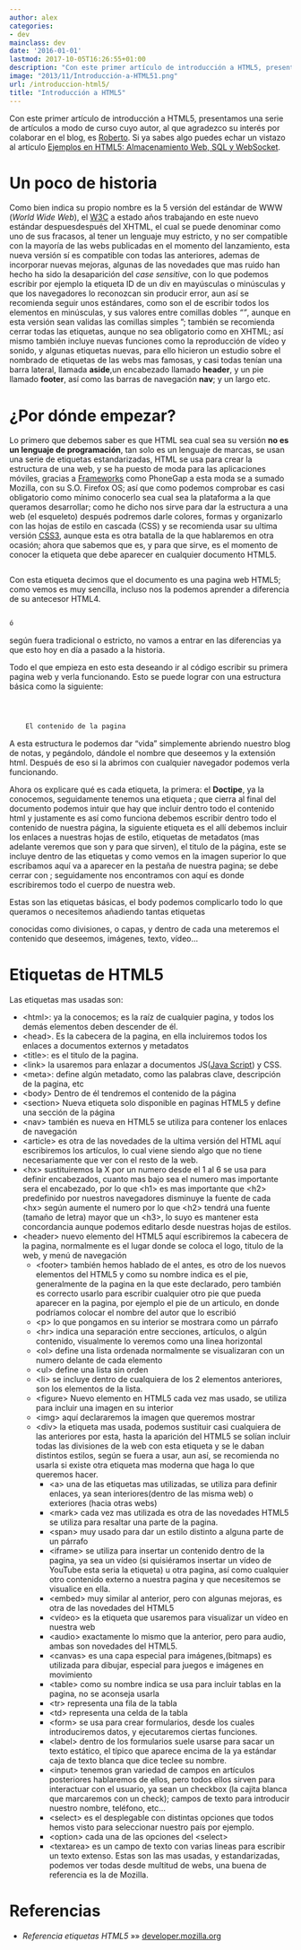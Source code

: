 ```yaml
---
author: alex
categories:
- dev
mainclass: dev
date: '2016-01-01'
lastmod: 2017-10-05T16:26:55+01:00
description: "Con este primer artículo de introducción a HTML5, presentamos  una serie de artículos a modo de curso cuyo autor, al que agradezco su interés  por colaborar en el blog, es Roberto. Si ya sabes algo puedes echar un vistazo al  artículo Ejemplos en HTML5: Almacenamiento Web, SQL y WebSocket."
image: "2013/11/Introducción-a-HTML51.png"
url: /introduccion-html5/
title: "Introducción a HTML5"
---
```


<figure>
    <a href="/img/2013/11/Introducción-a-HTML51.png"><amp-img sizes="(min-width: 512px) 512px, 100vw" on="tap:lightbox1" role="button" tabindex="0" layout="responsive" src="/img/2013/11/Introducción-a-HTML51.png" title="Introducción a HTML5" alt="Introducción a HTML5" width="512px" height="512px" /></a>
</figure>

Con este primer artículo de introducción a HTML5, presentamos una serie de artículos a modo de curso cuyo autor, al que agradezco su interés por colaborar en el blog, es <a href="http://www.rogamainformatica.es/" title="Roberto" target="_blank">Roberto</a>. Si ya sabes algo puedes echar un vistazo al artículo [Ejemplos en HTML5: Almacenamiento Web, SQL y WebSocket][1].

# Un poco de historia

Como bien indica su propio nombre es la 5 versión del estándar de WWW (*World Wide Web*), el <a href="http://www.w3.org/" title="World Wide Web" target="_blank">W3C</a> a estado años trabajando en este nuevo estándar despuesdespués del XHTML, el cual se puede denominar como uno de sus fracasos, al tener un lenguaje muy estricto, y no ser compatible con la mayoría de las webs publicadas en el momento del lanzamiento, esta nueva versión sí es compatible con todas las anteriores, ademas de incorporar nuevas mejoras, algunas de las novedades que mas ruido han hecho ha sido la desaparición del *case sensitive*, con lo que podemos escribir por ejemplo la etiqueta ID de un div en mayúsculas o minúsculas y que los navegadores lo reconozcan sin producir error, aun así se recomienda seguir unos estándares, como son el de escribir todos los elementos en minúsculas, y sus valores entre comillas dobles *&#8220;&#8221;*, aunque en esta versión sean validas las comillas simples &#8221;; también se recomienda cerrar todas las etiquetas, aunque no sea obligatorio como en XHTML; así mismo también incluye nuevas funciones como la reproducción de vídeo y sonido, y algunas etiquetas nuevas, para ello hicieron un estudio sobre el nombrado de etiquetas de las webs mas famosas, y casi todas tenían una barra lateral, llamada **aside**,un encabezado llamado **header**, y un pie llamado **footer**, así como las barras de navegación **nav**; y un largo etc.

<!--more--><!--ad-->

# ¿Por dónde empezar?

Lo primero que debemos saber es que HTML sea cual sea su versión **no es un lenguaje de programación**, tan solo es un lenguaje de marcas, se usan una serie de etiquetas estandarizadas, HTML se usa para crear la estructura de una web, y se ha puesto de moda para las aplicaciones móviles, gracias a <a href="https://elbauldelprogramador.com/los-10-mejores-frameworks-gratis-de-aplicaciones-web/" title="Los 10 Mejores Frameworks gratuitos para Aplicaciones Web" target="_blank">Frameworks</a> como PhoneGap a esta moda se a sumado Mozilla, con su S.O. Firefox OS; así que como podemos comprobar es casi obligatorio como mínimo conocerlo sea cual sea la plataforma a la que queramos desarrollar; como he dicho nos sirve para dar la estructura a una web (el esqueleto) después podremos darle colores, formas y organizarlo con las hojas de estilo en cascada (CSS) y se recomienda usar su ultima versión <a href="https://elbauldelprogramador.com/generar-codigo-css-3-facilmente/" title="Generar código CSS 3 fácilmente" target="_blank">CSS3</a>, aunque esta es otra batalla de la que hablaremos en otra ocasión; ahora que sabemos que es, y para que sirve, es el momento de conocer la etiqueta que debe aparecer en cualquier documento HTML5.

```html

```

Con esta etiqueta decimos que el documento es una pagina web HTML5; como vemos es muy sencilla, incluso nos la podemos aprender a diferencia de su antecesor HTML4.

```html

ó

```

según fuera tradicional o estricto, no vamos a entrar en las diferencias ya que esto hoy en día a pasado a la historia.

Todo el que empieza en esto esta deseando ir al código escribir su primera pagina web y verla funcionando. Esto se puede lograr con una estructura básica como la siguiente:

```html



    El contenido de la pagina


```

A esta estructura le podemos dar “vida” simplemente abriendo nuestro blog de notas, y pegándolo, dándole el nombre que deseemos y la extensión html. Después de eso si la abrimos con cualquier navegador podemos verla funcionando.

<figure>
    <a href="/img/2013/11/Introducción-a-HTML5.png"><amp-img sizes="(min-width: 481px) 481px, 100vw" on="tap:lightbox1" role="button" tabindex="0" layout="responsive" src="/img/2013/11/Introducción-a-HTML5.png" title="Introducción a HTML5" alt="Introducción a HTML5" width="481px" height="409px" /></a>
</figure>

Ahora os explicare qué es cada etiqueta, la primera: el **Doctipe**, ya la conocemos, seguidamente tenemos una etiqueta **<html>**; que cierra al final del documento **</html>** podemos intuir que hay que incluir dentro todo el contenido html y justamente es así como funciona debemos escribir dentro todo el contenido de nuestra página, la siguiente etiqueta es el **<head>** allí debemos incluir los enlaces a nuestras hojas de estilo, etiquetas de metadatos (mas adelante veremos que son y para que sirven), el titulo de la página, este se incluye dentro de las etiquetas **<title>** **</title>** y como vemos en la imagen superior lo que escribamos aquí va a aparecer en la pestaña de nuestra pagina; se debe cerrar con **</head>**; seguidamente nos encontramos con **<body>** aquí es donde escribiremos todo el cuerpo de nuestra web.

Estas son las etiquetas básicas, el body podemos complicarlo todo lo que queramos o necesitemos añadiendo tantas etiquetas <div> </div> conocidas como divisiones, o capas, y dentro de cada una meteremos el contenido que deseemos, imágenes, texto, vídeo&#8230;

# Etiquetas de HTML5

Las etiquetas mas usadas son:

  * &lt;html>: ya la conocemos; es la raíz de cualquier pagina, y todos los demás elementos deben
descender de él.
  * &lt;head>. Es la cabecera de la pagina, en ella incluiremos todos los enlaces a documentos
externos y metadatos
  * &lt;title>: es el titulo de la pagina.
  * &lt;link> la usaremos para enlazar a documentos JS([Java Script][2]) y CSS.
  * &lt;meta>: define algún metadato, como las palabras clave, descripción de la pagina, etc
  * &lt;body> Dentro de él tendremos el contenido de la página
  * &lt;section> Nueva etiqueta solo disponible en paginas HTML5 y define una sección de la página
  * &lt;nav> también es nueva en HTML5 se utiliza para contener los enlaces de navegación
  * &lt;article> es otra de las novedades de la ultima versión del HTML aquí escribiremos los artículos, lo cual viene siendo algo que no tiene necesariamente que ver con el resto de la web.
  * &lt;hx> sustituiremos la X por un numero desde el 1 al 6 se usa para definir encabezados, cuanto mas bajo sea el numero mas importante sera el encabezado, por lo que &lt;h1> es mas importante que &lt;h2> predefinido por nuestros navegadores disminuye la fuente de cada &lt;hx> según aumente el numero por lo que &lt;h2> tendrá una fuente (tamaño de letra) mayor que un &lt;h3>, lo suyo es mantener esta concordancia aunque podemos editarlo desde nuestras hojas de estilos.
  * &lt;header> nuevo elemento del HTML5 aquí escribiremos la cabecera de la pagina, normalmente es el lugar donde se coloca el logo, titulo de la web, y menú de navegación
      * &lt;footer> también hemos hablado de el antes, es otro de los nuevos elementos del HTML5 y como su nombre indica es el pie, generalmente de la pagina en la que este declarado, pero también es correcto usarlo para escribir cualquier otro pie que pueda aparecer en la pagina, por ejemplo el pie de un articulo, en donde podríamos colocar el nombre del autor que lo escribió
      * &lt;p> lo que pongamos en su interior se mostrara como un párrafo
      * &lt;hr> indica una separación entre secciones, artículos, o algún contenido, visualmente lo veremos como una linea horizontal
      * &lt;ol> define una lista ordenada normalmente se visualizaran con un numero delante de cada elemento
      * &lt;ul> define una lista sin orden
      * &lt;li> se incluye dentro de cualquiera de los 2 elementos anteriores, son los elementos de la lista.
      * &lt;figure> Nuevo elemento en HTML5 cada vez mas usado, se utiliza para incluir una imagen en su interior
      * &lt;img> aquí declararemos la imagen que queremos mostrar
      * &lt;div> la etiqueta mas usada, podemos sustituir casi cualquiera de las anteriores por esta, hasta la aparición del HTML5 se solían incluir todas las divisiones de la web con esta etiqueta y se le daban distintos estilos, según se fuera a usar, aun así, se recomienda no usarla si existe otra etiqueta mas moderna que haga lo que queremos hacer.
          * &lt;a> una de las etiquetas mas utilizadas, se utiliza para definir enlaces, ya sean interiores(dentro de las misma web) o exteriores (hacia otras webs)
          * &lt;mark> cada vez mas utilizada es otra de las novedades HTML5 se utiliza para resaltar una parte de la pagina.
          * &lt;span> muy usado para dar un estilo distinto a alguna parte de un párrafo
          * &lt;iframe> se utiliza para insertar un contenido dentro de la pagina, ya sea un vídeo (si quisiéramos insertar un vídeo de YouTube esta seria la etiqueta) u otra pagina, así como cualquier otro contenido externo a nuestra pagina y que necesitemos se visualice en ella.
          * &lt;embed> muy similar al anterior, pero con algunas mejoras, es otra de las novedades del HTML5
          * &lt;vídeo> es la etiqueta que usaremos para visualizar un vídeo en nuestra web
          * &lt;audio> exactamente lo mismo que la anterior, pero para audio, ambas son novedades del HTML5.
          * &lt;canvas> es una capa especial para imágenes,(bitmaps) es utilizada para dibujar, especial para juegos e imágenes en movimiento
          * &lt;table> como su nombre indica se usa para incluir tablas en la pagina, no se aconseja usarla
          * &lt;tr> representa una fila de la tabla
          * &lt;td> representa una celda de la tabla
          * &lt;form> se usa para crear formularios, desde los cuales introduciremos datos, y ejecutaremos ciertas funciones.
          * &lt;label> dentro de los formularios suele usarse para sacar un texto estático, el típico que aparece encima de la ya estándar caja de texto blanca que dice teclee su nombre.
          * &lt;input> tenemos gran variedad de campos en artículos posteriores hablaremos de ellos, pero todos ellos sirven para interactuar con el usuario, ya sean un checkbox (la cajita blanca que marcaremos con un check); campos de texto para introducir nuestro nombre, teléfono, etc&#8230;
          * &lt;select> es el desplegable con distintas opciones que todos hemos visto para seleccionar nuestro país por ejemplo.
          * &lt;option> cada una de las opciones del &lt;select>
          * &lt;textarea> es un campo de texto con varias lineas para escribir un texto extenso.
    Estas son las mas usadas, y estandarizadas, podemos ver todas desde multitud de webs, una buena de referencia es la de Mozilla.

# Referencias

- *Referencia etiquetas HTML5* »» <a href="https://developer.mozilla.org/es/docs/HTML/HTML5/HTML5_lista_elementos" target="_blank">developer.mozilla.org</a>



 [1]: https://elbauldelprogramador.com/ejemplos-en-html5-almacenamiento-web/ "Ejemplos en HTML5: Almacenamiento Web, SQL y WebSocket"
 [2]: https://elbauldelprogramador.com/crear-webapps-con-soporte-html5-css3-y/ "Crear WebApps con soporte HTML5, CSS3 y JavaScript con el LungoJs framework"
